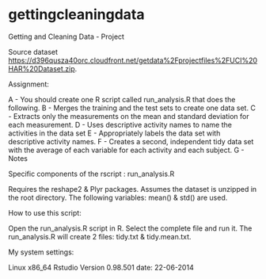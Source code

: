gettingcleaningdata
===================

Getting and Cleaning Data - Project

Source dataset https://d396qusza40orc.cloudfront.net/getdata%2Fprojectfiles%2FUCI%20HAR%20Dataset.zip.

Assignment: 

A - You should create one R script called run_analysis.R that does the following.
B - Merges the training and the test sets to create one data set.
C - Extracts only the measurements on the mean and standard deviation for each measurement.
D - Uses descriptive activity names to name the activities in the data set
E - Appropriately labels the data set with descriptive activity names.
F - Creates a second, independent tidy data set with the average of each variable for each activity and each subject.
G - Notes

Specific components of the rscript : run_analysis.R

Requires the reshape2 & Plyr packages.
Assumes the dataset is unzipped in the root directory.
The following variables: mean() & std() are used.


How to use this script:

Open the run_analysis.R script in R. Select the complete file and run it.
The run_analysis.R will create 2 files: tidy.txt & tidy.mean.txt.

My system settings:

Linux x86_64
Rstudio Version 0.98.501
date: 22-06-2014



